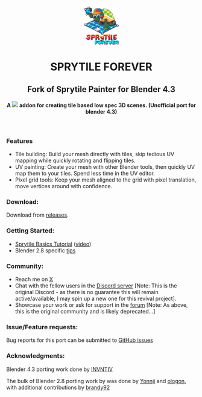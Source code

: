 <p align="center">
    <img src="sprytile-forever-logo.png?raw=true" height="100px"/>
    <h1 align="center">SPRYTILE FOREVER</h1>
    <h2 align="center">Fork of Sprytile Painter for Blender 4.3</h2>
    <h4 align="center">
        A <img src="https://download.blender.org/institute/logos/blender-socket.png" height="20px"/> addon for creating tile based low spec 3D scenes. (Unofficial port for blender 4.3)
    </h4>
  <br>
</p>

### Features

* Tile building: Build your mesh directly with tiles, skip tedious UV mapping while quickly rotating and flipping tiles.
* UV painting: Create your mesh with other Blender tools, then quickly UV map them to your tiles. Spend less time in the UV editor.
* Pixel grid tools: Keep your mesh aligned to the grid with pixel translation, move vertices around with confidence.


### Download:

Download from [releases](https://github.com/invntiv/SprytileForever/releases).

### Getting Started:

* [Sprytile Basics Tutorial](http://docs.sprytile.xyz/quick-start/) ([video](https://youtu.be/-ezYZgMp-R0)) 
* Blender 2.8 specific [tips](https://itch.io/post/1034106)

### Community:

* Reach me on [X](https://x.com/_invntiv_)
* Chat with the fellow users in the [Discord server](http://discord.sprytile.xyz/) [Note: This is the original Discord - as there is no guarantee this will remain active/available, I may spin up a new one for this revival project].
* Showcase your work or ask for support in the [forum](https://chemikhazi.itch.io/sprytile/community) [Note: As above, this is the original community and is likely deprecated...]

### Issue/Feature requests:

Bug reports for this port can be submitted to [GitHub issues](https://github.com/invntiv/SprytileForever/issues)

### Acknowledgments:
Blender 4.3 porting work done by [INVNTIV](https://github.com/invntiv)

The bulk of Blender 2.8 porting work by was done by [Yonnji](https://github.com/Yonnji) and [ologon](https://github.com/ologon), with additional contributions by [brandy92](https://github.com/brandy92)